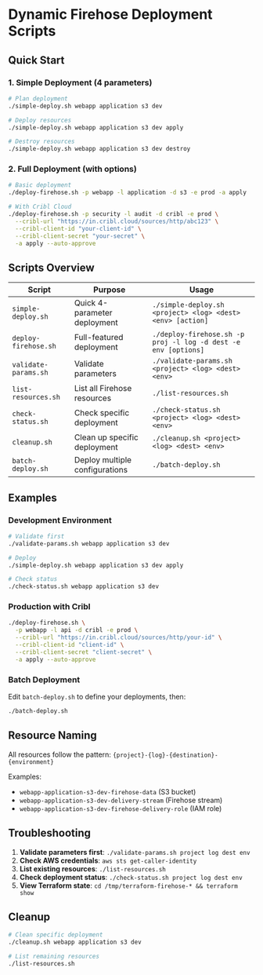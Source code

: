 # Dynamic Firehose Deployment Scripts

## Quick Start

### 1. Simple Deployment (4 parameters)
```bash
# Plan deployment
./simple-deploy.sh webapp application s3 dev

# Deploy resources
./simple-deploy.sh webapp application s3 dev apply

# Destroy resources
./simple-deploy.sh webapp application s3 dev destroy
```

### 2. Full Deployment (with options)
```bash
# Basic deployment
./deploy-firehose.sh -p webapp -l application -d s3 -e prod -a apply

# With Cribl Cloud
./deploy-firehose.sh -p security -l audit -d cribl -e prod \
  --cribl-url "https://in.cribl.cloud/sources/http/abc123" \
  --cribl-client-id "your-client-id" \
  --cribl-client-secret "your-secret" \
  -a apply --auto-approve
```

## Scripts Overview

| Script | Purpose | Usage |
|--------|---------|-------|
| `simple-deploy.sh` | Quick 4-parameter deployment | `./simple-deploy.sh <project> <log> <dest> <env> [action]` |
| `deploy-firehose.sh` | Full-featured deployment | `./deploy-firehose.sh -p proj -l log -d dest -e env [options]` |
| `validate-params.sh` | Validate parameters | `./validate-params.sh <project> <log> <dest> <env>` |
| `list-resources.sh` | List all Firehose resources | `./list-resources.sh` |
| `check-status.sh` | Check specific deployment | `./check-status.sh <project> <log> <dest> <env>` |
| `cleanup.sh` | Clean up specific deployment | `./cleanup.sh <project> <log> <dest> <env>` |
| `batch-deploy.sh` | Deploy multiple configurations | `./batch-deploy.sh` |

## Examples

### Development Environment
```bash
# Validate first
./validate-params.sh webapp application s3 dev

# Deploy
./simple-deploy.sh webapp application s3 dev apply

# Check status
./check-status.sh webapp application s3 dev
```

### Production with Cribl
```bash
./deploy-firehose.sh \
  -p webapp -l api -d cribl -e prod \
  --cribl-url "https://in.cribl.cloud/sources/http/your-id" \
  --cribl-client-id "client-id" \
  --cribl-client-secret "client-secret" \
  -a apply --auto-approve
```

### Batch Deployment
Edit `batch-deploy.sh` to define your deployments, then:
```bash
./batch-deploy.sh
```

## Resource Naming

All resources follow the pattern: `{project}-{log}-{destination}-{environment}`

Examples:
- `webapp-application-s3-dev-firehose-data` (S3 bucket)
- `webapp-application-s3-dev-delivery-stream` (Firehose stream)
- `webapp-application-s3-dev-firehose-delivery-role` (IAM role)

## Troubleshooting

1. **Validate parameters first**: `./validate-params.sh project log dest env`
2. **Check AWS credentials**: `aws sts get-caller-identity`
3. **List existing resources**: `./list-resources.sh`
4. **Check deployment status**: `./check-status.sh project log dest env`
5. **View Terraform state**: `cd /tmp/terraform-firehose-* && terraform show`

## Cleanup

```bash
# Clean specific deployment
./cleanup.sh webapp application s3 dev

# List remaining resources
./list-resources.sh
```
